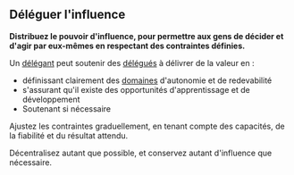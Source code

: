 ## Déléguer l'influence

**Distribuez le pouvoir d'influence, pour permettre aux gens de décider et d'agir par eux-mêmes en respectant des contraintes définies.**

Un [délégant](glossary:delegator) peut soutenir des [délégués](glossary:delegatee) à délivrer de la valeur en :

- définissant clairement des [domaines](glossary:domain) d'autonomie et de redevabilité
- s'assurant qu'il existe des opportunités d'apprentissage et de développement
- Soutenant si nécessaire

Ajustez les contraintes graduellement, en tenant compte des capacités, de la fiabilité et du résultat attendu.

Décentralisez autant que possible, et conservez autant d'influence que nécessaire.